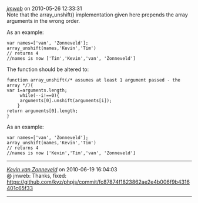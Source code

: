 *[jmweb]()* on 2010-05-26 12:33:31  
Note that the array_unshift() implementation given here prepends the array arguments in the wrong order.

As an example:
```
var names=['van', 'Zonneveld'];
array_unshift(names,'Kevin','Tim')
// returns 4
//names is now ['Tim','Kevin','van', 'Zonneveld']
```

The function should be altered to:
```
function array_unshift(/* assumes at least 1 argument passed - the array */){
var i=arguments.length;
     while(--i!==0){
     arguments[0].unshift(arguments[i]);
    }
return arguments[0].length;
}
```

As an example:
```
var names=['van', 'Zonneveld'];
array_unshift(names,'Kevin','Tim')
// returns 4
//names is now ['Kevin','Tim','van', 'Zonneveld']
```
---------------------------------------
*[Kevin van Zonneveld](http://kevin.vanzonneveld.net)* on 2010-06-19 16:04:03  
@ jmweb: Thanks, fixed: https://github.com/kvz/phpjs/commit/fc87874f1823862ae2e4b006f9b4316401c65f33

---------------------------------------
